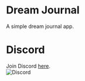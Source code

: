 # Dream Journal
A simple dream journal app.
# Discord
Join Discord [here](https://discord.gg/WSx3YdJ).<br>
![Discord](https://img.shields.io/discord/741272665318228068?label=Discord)
